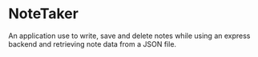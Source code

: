 # NoteTaker
An application use to write, save and delete notes while using an express backend and retrieving note data from a JSON file.
